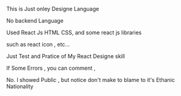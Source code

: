This is Just onley Designe Language 

No backend Language 

Used React Js HTML CSS, and some react js libraries 

such as react icon , etc...

Just Test and Pratice of My React Designe skill

If Some Errors , you can comment , 

No. I showed Public , but notice don't make to blame to it's Ethanic Nationality 
